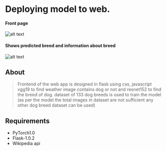  # Deploying  model to web.
 #### Front page
 ![alt text](https://github.com/rakshitrk/dog_breed/blob/master/images/index.jpg)
 #### Shows predicted breed and information about breed
 ![alt text](https://github.com/rakshitrk/dog_breed/blob/master/images/result.jpg)
 
 ## About
 >  Frontend of the web app is designed in flask using css, javascript vgg19 to find weather image contains dog or not and resnet152 to find the breed of dog.
 dataset of 133 dog breeds is used to train the model (as per the model  the total images in dataset are not sufficient any other
 dog breed dataset can be used)
 
 ## Requirements
 - PyTorch1.0 
 - Flask-1.0.2 
 - Wikipedia api 
 
 
 
 
